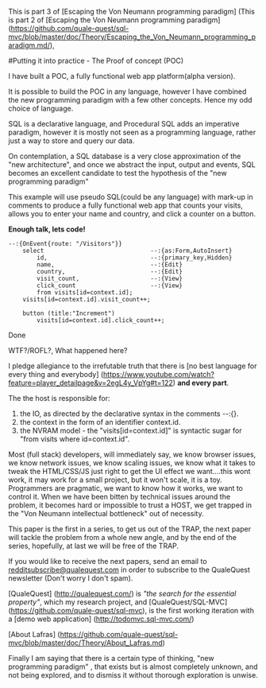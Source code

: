 
This is part 3 of [Escaping the Von Neumann programming paradigm] (This is part 2 of [Escaping the Von Neumann programming paradigm] (https://github.com/quale-quest/sql-mvc/blob/master/doc/Theory/Escaping_the_Von_Neumann_programming_paradigm.md/),

#Putting it into practice - The Proof of concept (POC)

I have built a POC, a fully functional web app platform(alpha version).

It is possible to build the POC in any language, however I have combined the new programming paradigm with a few other concepts. Hence my odd choice of language.

SQL is a declarative language, and Procedural SQL adds an imperative paradigm, however it is mostly not seen as a programming language, rather just a way to store and query our data.

On contemplation, a SQL database is a very close approximation of the "new architecture", and once we abstract the input, output and events, SQL becomes an excellent candidate to test the hypothesis of the "new programming paradigm" 

This example will use pseudo SQL(could be any language) with mark-up in  comments to produce a fully functional web app that counts your visits, allows you to enter your name and country, and click a counter on a button.

**Enough talk, lets code!**

	--:{OnEvent{route: "/Visitors"}}		
		select 				 				--:{as:Form,AutoInsert}
			id,		 						--:{primary_key,Hidden}
			name,							--:{Edit}
			country, 						--:{Edit}
			visit_count,					--:{View}
			click_count						--:{View}
			from visits[id=context.id];
		visits[id=context.id].visit_count++;

		button (title:"Increment")
			visits[id=context.id].click_count++;
		
Done 

WTF?/ROFL?, What happened here?

I pledge allegiance to the irrefutable truth that there is [no best language for every thing and everybody] (https://www.youtube.com/watch?feature=player_detailpage&v=2egL4y_VpYg#t=122) **and every part**.

The the host is responsible for:
1. the IO, as directed by the declarative syntax in the comments --:{}.
2. the context in the form of an identifier context.id. 
3. the NVRAM model  - the  "visits[id=context.id]" is syntactic sugar for "from visits where id=context.id".

Most (full stack) developers, will immediately say, we know browser issues, we know network issues, we know scaling issues, we know what it takes to tweak the HTML/CSS/JS just right to get the UI effect we want....this wont work, it may work for a small project, but it won't scale, it is a toy. Programmers are pragmatic, we want to know how it works, we want to control it. When we have been bitten by technical issues around the problem, it becomes hard or impossible to trust a HOST, we get trapped in the "Von Neumann intellectual bottleneck" out of necessity. 

This paper is the first in a series, to get us out of the TRAP, the next paper will tackle the problem from a whole new angle, and by the end of the series, hopefully, at last we will be free of the TRAP.

If you would like to receive the next papers, send an email to redditsubscribe@qualequest.com in order to subscribe to the QualeQuest newsletter (Don't worry I don't spam).

[QualeQuest] (http://qualequest.com/) is *"the search for the essential property"*, which my research project, and [QualeQuest/SQL-MVC] (https://github.com/quale-quest/sql-mvc), is the first working iteration with a [demo web application] (http://todomvc.sql-mvc.com/)

[About Lafras] (https://github.com/quale-quest/sql-mvc/blob/master/doc/Theory/About_Lafras.md)

Finally I am saying that there is a certain type of thinking, "new programming paradigm" , that exists but is almost completely unknown, and not being explored, and to dismiss it without thorough exploration is unwise.



[1]: https://web.stanford.edu/class/cs242/readings/backus.pdf "Can Programming Be Liberated from the Von Neumann Style?"
[2]: http://ieeexplore.ieee.org/xpl/articleDetails.jsp?reload=true&arnumber=4063250
[3]: https://en.wikipedia.org/wiki/Content-addressable_memory
[4]: http://thoughts.davisjeff.com/2011/09/25/sql-the-successful-cousin-of-haskell/
[5]: https://en.wikibooks.org/wiki/Haskell/Simple_input_and_output
[6]: https://en.wikipedia.org/wiki/Von_Neumann_programming_languages
[7]: https://en.wikipedia.org/wiki/Von_Neumann_architecture


